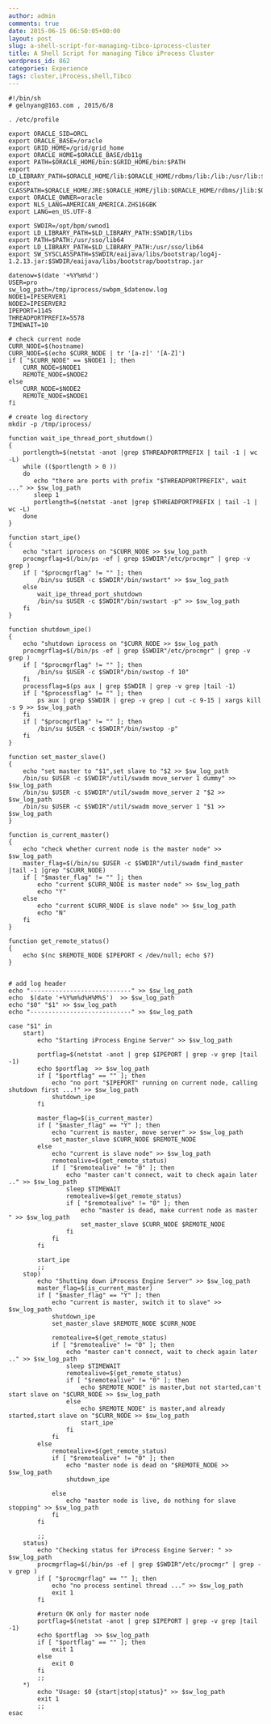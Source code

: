 ```yaml
---
author: admin
comments: true
date: 2015-06-15 06:50:05+00:00
layout: post
slug: a-shell-script-for-managing-tibco-iprocess-cluster
title: A Shell Script for managing Tibco iProcess Cluster
wordpress_id: 862
categories: Experience
tags: cluster,iProcess,shell,Tibco
---
```



    #!/bin/sh
    # gelnyang@163.com , 2015/6/8
    
    . /etc/profile
    
    export ORACLE_SID=ORCL
    export ORACLE_BASE=/oracle
    export GRID_HOME=/grid/grid_home
    export ORACLE_HOME=$ORACLE_BASE/db11g
    export PATH=$ORACLE_HOME/bin:$GRID_HOME/bin:$PATH
    export LD_LIBRARY_PATH=$ORACLE_HOME/lib:$ORACLE_HOME/rdbms/lib:/lib:/usr/lib:$LD_LIBRARY_PATH
    export CLASSPATH=$ORACLE_HOME/JRE:$ORACLE_HOME/jlib:$ORACLE_HOME/rdbms/jlib:$ORACLE_HOME/network/jlib
    export ORACLE_OWNER=oracle
    export NLS_LANG=AMERICAN_AMERICA.ZHS16GBK
    export LANG=en_US.UTF-8
    
    export SWDIR=/opt/bpm/swnod1
    export LD_LIBRARY_PATH=$LD_LIBRARY_PATH:$SWDIR/libs
    export PATH=$PATH:/usr/sso/lib64
    export LD_LIBRARY_PATH=$LD_LIBRARY_PATH:/usr/sso/lib64
    export SW_SYSCLASSPATH=$SWDIR/eaijava/libs/bootstrap/log4j-1.2.13.jar:$SWDIR/eaijava/libs/bootstrap/bootstrap.jar
    
    datenow=$(date '+%Y%m%d')
    USER=pro
    sw_log_path=/tmp/iprocess/swbpm_$datenow.log
    NODE1=IPESERVER1
    NODE2=IPESERVER2
    IPEPORT=1145
    THREADPORTPREFIX=5578
    TIMEWAIT=10
    
    # check current node
    CURR_NODE=$(hostname)
    CURR_NODE=$(echo $CURR_NODE | tr '[a-z]' '[A-Z]')   
    if [ "$CURR_NODE" == $NODE1 ]; then
    	CURR_NODE=$NODE1
    	REMOTE_NODE=$NODE2
    else
    	CURR_NODE=$NODE2
    	REMOTE_NODE=$NODE1
    fi
    
    # create log directory
    mkdir -p /tmp/iprocess/
    
    function wait_ipe_thread_port_shutdown()
    {
    	portlength=$(netstat -anot |grep $THREADPORTPREFIX | tail -1 | wc -L)
    	while (($portlength > 0 ))
    	do
    	   echo "there are ports with prefix "$THREADPORTPREFIX", wait ..." >> $sw_log_path
    	   sleep 1
    	   portlength=$(netstat -anot |grep $THREADPORTPREFIX | tail -1 | wc -L)
    	done
    }
    
    function start_ipe()
    {
    	echo "start iprocess on "$CURR_NODE >> $sw_log_path
    	procmgrflag=$(/bin/ps -ef | grep $SWDIR"/etc/procmgr" | grep -v grep )
    	if [ "$procmgrflag" != "" ]; then
    		/bin/su $USER -c $SWDIR"/bin/swstart" >> $sw_log_path
    	else
    		wait_ipe_thread_port_shutdown
    		/bin/su $USER -c $SWDIR"/bin/swstart -p" >> $sw_log_path
    	fi
    }
    
    function shutdown_ipe()
    {
    	echo "shutdown iprocess on "$CURR_NODE >> $sw_log_path
    	procmgrflag=$(/bin/ps -ef | grep $SWDIR"/etc/procmgr" | grep -v grep )
        if [ "$procmgrflag" != "" ]; then
    		/bin/su $USER -c $SWDIR"/bin/swstop -f 10"
    	fi
    	processflag=$(ps aux | grep $SWDIR | grep -v grep |tail -1)
    	if [ "$processflag" != "" ]; then
    		ps aux | grep $SWDIR | grep -v grep | cut -c 9-15 | xargs kill -s 9 >> $sw_log_path
    	fi
    	if [ "$procmgrflag" != "" ]; then
    		/bin/su $USER -c $SWDIR"/bin/swstop -p"
    	fi
    }
    
    function set_master_slave()
    {
    	echo "set master to "$1",set slave to "$2 >> $sw_log_path
    	/bin/su $USER -c $SWDIR"/util/swadm move_server 1 dummy" >> $sw_log_path
    	/bin/su $USER -c $SWDIR"/util/swadm move_server 2 "$2 >> $sw_log_path
    	/bin/su $USER -c $SWDIR"/util/swadm move_server 1 "$1 >> $sw_log_path
    }
    
    function is_current_master()
    {
    	echo "check whether current node is the master node" >> $sw_log_path
    	master_flag=$(/bin/su $USER -c $SWDIR"/util/swadm find_master |tail -1 |grep "$CURR_NODE)
    	if [ "$master_flag" != "" ]; then
    		echo "current $CURR_NODE is master node" >> $sw_log_path
    		echo "Y"
    	else
    		echo "current $CURR_NODE is slave node" >> $sw_log_path
    		echo "N"
    	fi
    }
    
    function get_remote_status()
    {
    	echo $(nc $REMOTE_NODE $IPEPORT < /dev/null; echo $?)
    }
    
    
    # add log header
    echo "----------------------------" >> $sw_log_path
    echo  $(date '+%Y%m%d%H%M%S')  >> $sw_log_path
    echo "$0" "$1" >> $sw_log_path
    echo "----------------------------" >> $sw_log_path
    
    case "$1" in
        start)
            echo "Starting iProcess Engine Server" >> $sw_log_path
    		
    		portflag=$(netstat -anot | grep $IPEPORT | grep -v grep |tail -1)
    		echo $portflag  >> $sw_log_path
    		if [ "$portflag" == "" ]; then
    			echo "no port "$IPEPORT" running on current node, calling shutdown first ...!" >> $sw_log_path
    			shutdown_ipe
    		fi
    		
    		master_flag=$(is_current_master)
    		if [ "$master_flag" == "Y" ]; then
    			echo "current is master, move server" >> $sw_log_path
    			set_master_slave $CURR_NODE $REMOTE_NODE
            else
    			echo "current is slave node" >> $sw_log_path
                remotealive=$(get_remote_status)
    			if [ "$remotealive" != "0" ]; then
    				echo "master can't connect, wait to check again later .." >> $sw_log_path
    				sleep $TIMEWAIT
    				remotealive=$(get_remote_status)
    				if [ "$remotealive" != "0" ]; then
    					echo "master is dead, make current node as master " >> $sw_log_path
    					set_master_slave $CURR_NODE $REMOTE_NODE
    				fi
    			fi
            fi
    		
    		start_ipe
            ;;
        stop)
            echo "Shutting down iProcess Engine Server" >> $sw_log_path
    		master_flag=$(is_current_master)
    		if [ "$master_flag" == "Y" ]; then
    			echo "current is master, switch it to slave" >> $sw_log_path
    			shutdown_ipe
    			set_master_slave $REMOTE_NODE $CURR_NODE
    		
    			remotealive=$(get_remote_status)
    			if [ "$remotealive" != "0" ]; then
    				echo "master can't connect, wait to check again later .." >> $sw_log_path
    				sleep $TIMEWAIT
    				remotealive=$(get_remote_status)
    				if [ "$remotealive" != "0" ]; then
    					echo $REMOTE_NODE" is master,but not started,can't start slave on "$CURR_NODE >> $sw_log_path
    				else
    					echo $REMOTE_NODE" is master,and already started,start slave on "$CURR_NODE >> $sw_log_path
    					start_ipe
    				fi
    			fi
    		else
    			remotealive=$(get_remote_status)
    			if [ "$remotealive" != "0" ]; then
    				echo "master node is dead on "$REMOTE_NODE >> $sw_log_path
    				shutdown_ipe
    				
    			else
    				echo "master node is live, do nothing for slave stopping" >> $sw_log_path
    			fi
    		fi
            
            ;;
        status)
            echo "Checking status for iProcess Engine Server: " >> $sw_log_path
    		procmgrflag=$(/bin/ps -ef | grep $SWDIR"/etc/procmgr" | grep -v grep )
            if [ "$procmgrflag" == "" ]; then
                echo "no process sentinel thread ..." >> $sw_log_path
    			exit 1
            fi
    		
    		#return OK only for master node
    		portflag=$(netstat -anot | grep $IPEPORT | grep -v grep |tail -1)
    		echo $portflag  >> $sw_log_path
    		if [ "$portflag" == "" ]; then
    			exit 1
    		else
    			exit 0
    		fi
            ;;
        *)
            echo "Usage: $0 {start|stop|status}" >> $sw_log_path
            exit 1
            ;;
    esac
    

